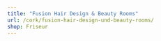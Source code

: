 ```yaml
---
title: "Fusion Hair Design & Beauty Rooms"
url: /cork/fusion-hair-design-und-beauty-rooms/
shop: Friseur
---
```

